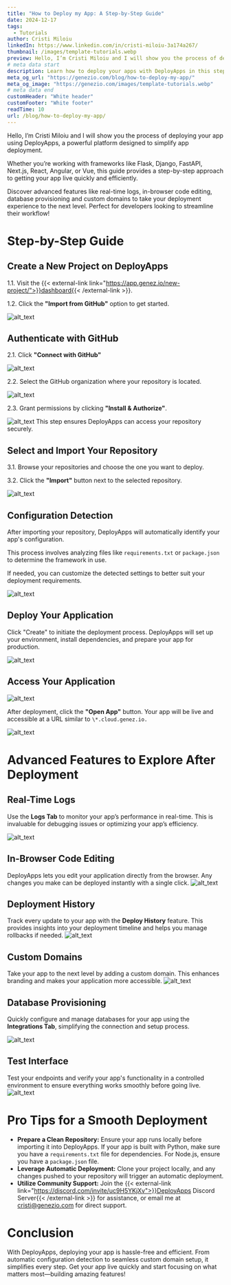 ```yaml
---
title: "How to Deploy my App: A Step-by-Step Guide"
date: 2024-12-17
tags:
  - Tutorials
author: Cristi Miloiu
linkedIn: https://www.linkedin.com/in/cristi-miloiu-3a174a267/
thumbnail: /images/template-tutorials.webp
preview: Hello, I’m Cristi Miloiu and I will show you the process of deploying your app using DeployApps, a powerful platform designed to simplify app deployment.
# meta data start
description: Learn how to deploy your apps with DeployApps in this step-by-step guide. Perfect for frameworks like Flask, Django, FastAPI, Next.js, React, Angular, Vue, and more!
meta_og_url: "https://genezio.com/blog/how-to-deploy-my-app/"
meta_og_image: "https://genezio.com/images/template-tutorials.webp"
# meta data end
customHeader: "White header"
customFooter: "White footer"
readTime: 10
url: /blog/how-to-deploy-my-app/
---
```


Hello, I’m Cristi Miloiu and I will show you the process of deploying your app using DeployApps, a powerful platform designed to simplify app deployment.

Whether you’re working with frameworks like Flask, Django, FastAPI, Next.js, React, Angular, or Vue, this guide provides a step-by-step approach to getting your app live quickly and efficiently.

Discover advanced features like real-time logs, in-browser code editing, database provisioning and custom domains to take your deployment experience to the next level. Perfect for developers looking to streamline their workflow!

# Step-by-Step Guide

## Create a New Project on DeployApps

1.1. Visit the {{< external-link link="https://app.genez.io/new-project/">}}dashboard{{< /external-link >}}.

1.2. Click the **"Import from GitHub"** option to get started.

![alt_text](/posts/geneziotutorial1.webp)

## Authenticate with GitHub

2.1. Click **"Connect with GitHub"**

![alt_text](/posts/geneziotutorial2.webp)

2.2. Select the GitHub organization where your repository is located.

![alt_text](/posts/geneziotutorial3.webp)

2.3. Grant permissions by clicking **"Install & Authorize"**.

![alt_text](/posts/geneziotutorial4.webp)
This step ensures DeployApps can access your repository securely.

## Select and Import Your Repository

3.1. Browse your repositories and choose the one you want to deploy.

3.2. Click the **"Import"** button next to the selected repository.

![alt_text](/posts/geneziotutorial5.webp)

## Configuration Detection

After importing your repository, DeployApps will automatically identify your app's configuration.

This process involves analyzing files like `requirements.txt` or `package.json` to determine the framework in use.

If needed, you can customize the detected settings to better suit your deployment requirements.

![alt_text](/posts/geneziotutorial6.webp)

## Deploy Your Application

Click "Create" to initiate the deployment process. DeployApps will set up your environment, install dependencies, and prepare your app for production.

![alt_text](/posts/geneziotutorial7.webp)

## Access Your Application

![alt_text](/posts/geneziotutorial8.webp)

After deployment, click the **"Open App"** button. Your app will be live and accessible at a URL similar to `\*.cloud.genez.io.`

![alt_text](/posts/geneziotutorial9.webp)

# Advanced Features to Explore After Deployment

## Real-Time Logs

Use the **Logs Tab** to monitor your app’s performance in real-time. This is invaluable for debugging issues or optimizing your app’s efficiency.

![alt_text](/posts/geneziotutorial10.webp)

## In-Browser Code Editing

DeployApps lets you edit your application directly from the browser. Any changes you make can be deployed instantly with a single click.
![alt_text](/posts/geneziotutorial11.webp)

## Deployment History

Track every update to your app with the **Deploy History** feature. This provides insights into your deployment timeline and helps you manage rollbacks if needed.
![alt_text](/posts/geneziotutorial12.webp)

## Custom Domains

Take your app to the next level by adding a custom domain. This enhances branding and makes your application more accessible.
![alt_text](/posts/geneziotutorial13.webp)

## Database Provisioning

Quickly configure and manage databases for your app using the **Integrations Tab**, simplifying the connection and setup process.

![alt_text](/posts/geneziotutorial14.webp)

## Test Interface

Test your endpoints and verify your app's functionality in a controlled environment to ensure everything works smoothly before going live.
![alt_text](/posts/geneziotutorial15.webp)

# Pro Tips for a Smooth Deployment

- **Prepare a Clean Repository:** Ensure your app runs locally before importing it into DeployApps. If your app is built with Python, make sure you have a `requirements.txt` file for dependencies. For Node.js, ensure you have a `package.json` file.
- **Leverage Automatic Deployment:** Clone your project locally, and any changes pushed to your repository will trigger an automatic deployment.
- **Utilize Community Support:** Join the {{< external-link link="https://discord.com/invite/uc9H5YKjXv">}}DeployApps Discord Server{{< /external-link >}} for assistance, or email me at cristi@genezio.com for direct support.

# Conclusion

With DeployApps, deploying your app is hassle-free and efficient. From automatic configuration detection to seamless custom domain setup, it simplifies every step. Get your app live quickly and start focusing on what matters most—building amazing features!
